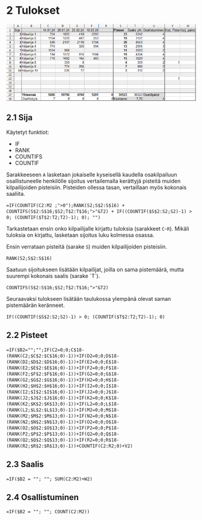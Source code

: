 # 2 Tulokset

![Tulokset](Cup_Tulokset.png)

## 2.1 Sija

Käytetyt funktiot:
- IF
- RANK
- COUNTIFS
- COUNTIF

Sarakkeeseen `A` lasketaan jokaiselle kyseisellä kaudella osakilpailuun osallistuneelle henkilölle sijoitus vertailemalla kerättyjä pisteitä muiden kilpailijoiden pisteisiin. Pisteiden ollessa tasan, vertaillaan myös kokonais saaliita.
``` EXCEL
=IF(COUNTIF(C2:M2 ;">0");RANK(S2;S$2:S$16) + COUNTIFS(S$2:S$16;$S2;T$2:T$16;">"&T2) + IF((COUNTIF($S$2:S2;S2)-1) > 0; (COUNTIF($T$2:T2;T2)-1); 0); "")
```

Tarkastetaan ensin onko kilpailijalle kirjattu tuloksia (sarakkeet `C`-`R`). Mikäli tuloksia on kirjattu, lasketaan sijoitus luku kolmessa osassa. 

Ensin verrataan pisteitä (sarake `S`) muiden kilpailijoiden pisteisiin. 

``` EXCEL
RANK(S2;S$2:S$16)
```

Saatuun sijoitukseen lisätään kilpailijat, joilla on sama pistemäärä, mutta suurempi kokonais saalis (sarake ´T´). 

``` EXCEL
COUNTIFS(S$2:S$16;$S2;T$2:T$16;">"&T2)
```

Seuraavaksi tulokseen lisätään taulukossa ylempänä olevat saman pistemäärän keränneet.

``` EXCEL
IF((COUNTIF($S$2:S2;S2)-1) > 0; (COUNTIF($T$2:T2;T2)-1); 0)
```

## 2.2 Pisteet

``` EXCEL
=IF($B2="";"";IF(C2=0;0;C$18-(RANK(C2;$C$2:$C$16;0)-1))+IF(D2=0;0;D$18-(RANK(D2;$D$2:$D$16;0)-1))+IF(E2=0;0;E$18-(RANK(E2;$E$2:$E$16;0)-1))+IF(F2=0;0;F$18-(RANK(F2;$F$2:$F$16;0)-1))+IF(G2=0;0;G$18-(RANK(G2;$G$2:$G$16;0)-1))+IF(H2=0;0;H$18-(RANK(H2;$H$2:$H$16;0)-1))+IF(I2=0;0;I$18-(RANK(I2;$I$2:$I$16;0)-1))+IF(J2=0;0;J$18-(RANK(J2;$J$2:$J$16;0)-1))+IF(K2=0;0;K$18-(RANK(K2;$K$2:$K$13;0)-1))+IF(L2=0;0;L$18-(RANK(L2;$L$2:$L$13;0)-1))+IF(M2=0;0;M$18-(RANK(M2;$M$2:$M$13;0)-1))+IF(N2=0;0;N$18-(RANK(N2;$N$2:$N$13;0)-1))+IF(O2=0;0;O$18-(RANK(O2;$O$2:$O$13;0)-1))+IF(P2=0;0;P$18-(RANK(P2;$P$2:$P$13;0)-1))+IF(Q2=0;0;Q$18-(RANK(Q2;$Q$2:$Q$13;0)-1))+IF(R2=0;0;R$18-(RANK(R2;$R$2:$R$13;0)-1))+COUNTIF(C2:R2;0)+V2)
```

## 2.3 Saalis

``` EXCEL
=IF($B2 = ""; ""; SUM(C2:M2)+W2)
```

## 2.4 Osallistuminen

``` EXCEL
=IF($B2 = ""; ""; COUNT(C2:M2))
```
